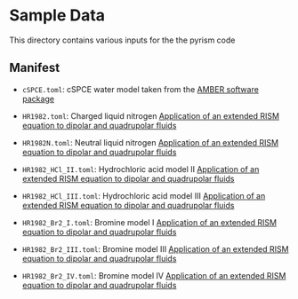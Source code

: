 # Sample Data

This directory contains various inputs for the the pyrism code
<!--- 
## Including package data

Modify your package's `setup.py` file and the `setup()` command. Include the 
[`package_data`](http://setuptools.readthedocs.io/en/latest/setuptools.html#basic-use) keyword and point it at the 
correct files.
--->
## Manifest

* `cSPCE.toml`: cSPCE water model taken from the [AMBER software package](https://ambermd.org/index.php)

* `HR1982.toml`: Charged liquid nitrogen [Application of an extended RISM equation to dipolar and quadrupolar fluids](https://aip.scitation.org/doi/abs/10.1063/1.443606)

* `HR1982N.toml`: Neutral liquid nitrogen [Application of an extended RISM equation to dipolar and quadrupolar fluids](https://aip.scitation.org/doi/abs/10.1063/1.443606)

* `HR1982_HCl_II.toml`: Hydrochloric acid model II [Application of an extended RISM equation to dipolar and quadrupolar fluids](https://aip.scitation.org/doi/abs/10.1063/1.443606)

* `HR1982_HCl_III.toml`: Hydrochloric acid model III [Application of an extended RISM equation to dipolar and quadrupolar fluids](https://aip.scitation.org/doi/abs/10.1063/1.443606)

* `HR1982_Br2_I.toml`: Bromine model I [Application of an extended RISM equation to dipolar and quadrupolar fluids](https://aip.scitation.org/doi/abs/10.1063/1.443606)

* `HR1982_Br2_III.toml`: Bromine model III [Application of an extended RISM equation to dipolar and quadrupolar fluids](https://aip.scitation.org/doi/abs/10.1063/1.443606)

* `HR1982_Br2_IV.toml`: Bromine model IV [Application of an extended RISM equation to dipolar and quadrupolar fluids](https://aip.scitation.org/doi/abs/10.1063/1.443606)